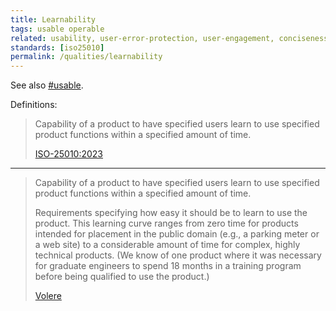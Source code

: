 ```yaml
---
title: Learnability
tags: usable operable
related: usability, user-error-protection, user-engagement, conciseness, understandability
standards: [iso25010]
permalink: /qualities/learnability
---
```



See also [#usable](/tag-usable).


Definitions:

>Capability of a product to have specified users learn to use specified product functions within a specified amount of time.
>
>[ISO-25010:2023](/references/#iso-25010-2023)

<hr>

>Capability of a product to have specified users learn to use specified product functions within a specified amount of time.
>
>Requirements specifying how easy it should be to learn to use the product. 
>This learning curve ranges from zero time for products intended for placement in the public domain (e.g., a parking meter or a web site) to a considerable amount of time for complex, highly technical products. 
>(We know of one product where it was necessary for graduate engineers to spend 18 months in a training program before being qualified to use the product.) 
>
>[Volere](https://www.volere.org/)

